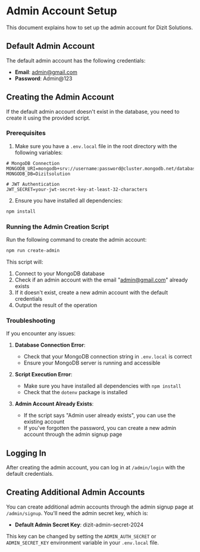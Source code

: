 # Admin Account Setup

This document explains how to set up the admin account for Dizit Solutions.

## Default Admin Account

The default admin account has the following credentials:

- **Email**: admin@gmail.com
- **Password**: Admin@123

## Creating the Admin Account

If the default admin account doesn't exist in the database, you need to create it using the provided script.

### Prerequisites

1. Make sure you have a `.env.local` file in the root directory with the following variables:

```
# MongoDB Connection
MONGODB_URI=mongodb+srv://username:password@cluster.mongodb.net/database
MONGODB_DB=Dizitsolution

# JWT Authentication
JWT_SECRET=your-jwt-secret-key-at-least-32-characters
```

2. Ensure you have installed all dependencies:

```bash
npm install
```

### Running the Admin Creation Script

Run the following command to create the admin account:

```bash
npm run create-admin
```

This script will:
1. Connect to your MongoDB database
2. Check if an admin account with the email "admin@gmail.com" already exists
3. If it doesn't exist, create a new admin account with the default credentials
4. Output the result of the operation

### Troubleshooting

If you encounter any issues:

1. **Database Connection Error**:
   - Check that your MongoDB connection string in `.env.local` is correct
   - Ensure your MongoDB server is running and accessible

2. **Script Execution Error**:
   - Make sure you have installed all dependencies with `npm install`
   - Check that the `dotenv` package is installed

3. **Admin Account Already Exists**:
   - If the script says "Admin user already exists", you can use the existing account
   - If you've forgotten the password, you can create a new admin account through the admin signup page

## Logging In

After creating the admin account, you can log in at `/admin/login` with the default credentials.

## Creating Additional Admin Accounts

You can create additional admin accounts through the admin signup page at `/admin/signup`. You'll need the admin secret key, which is:

- **Default Admin Secret Key**: dizit-admin-secret-2024

This key can be changed by setting the `ADMIN_AUTH_SECRET` or `ADMIN_SECRET_KEY` environment variable in your `.env.local` file.
